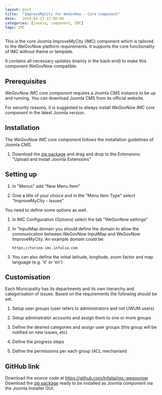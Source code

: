 ```yaml
---
layout: post
title:  "ImproveMyCity for WeGovNow - Core Component"
date:   2019-03-13 23:00:00
categories: [joomla, component, IMC]
tags: IMC
---
```

This is the core Joomla ImproveMyCity (IMC) component which is tailored to the WeGovNow platform requirements. It supports the core functionality of IMC without theme or template.

It contains all necessary updates (mainly in the back-end) to make this component WeGovNow compatible.

Prerequisites
----------------
*WeGovNow IMC core component* requires a Joomla CMS instance to be up and running. You can download Joomla CMS from its official website.

For security reasons, it is suggested to always install *WeGovNow IMC core component* in the latest Joomla version.

Installation
----------------
The *WeGovNow IMC core component* follows the installation guidelines of Joomla CMS.


1) Download the [zip package](https://github.com/Infalia/imc-wegovnow/archive/master.zip) and drag and drop to the Extensions: "Upload and Install Joomla Extensions"

Setting up
----------------

1) In "Menus" add "New Menu Item"

2) Give a title of your choice and in the "Menu Item Type" select "ImproveMyCity - Issues"

You need to define some options as well. 

1) In IMC Configuration (Options) select the tab "WeGovNow settings"

2) In "InputMap domain you should define the domain to allow the communication between WeGovNow InputMap and WeGovNow ImproveMyCity. An example domain could be:

    `https;//torino-imc.infalia.com`

3) You can also define the initial latitude, longitude, zoom factor and map language (e.g. 'it' or 'en')

Customisation
----------------
Each Municipality has its departments and its own hierarchy and categorisation of issues. Based on the requirements the following should be set.

1) Setup user groups (user refers to administrators and not UWUM users)

2) Setup administrator accounts and assign them to one or more groups

3) Define the desired categories and assign user groups (this group will be notified on new issues, etc)

4) Define the progress steps 

5) Define the permissions per each group (ACL mechanism)

GitHub link
----------------
Download the source code at https://github.com/Infalia/imc-wegovnow  
Download the [zip package](https://github.com/Infalia/imc-wegovnow/archive/master.zip) ready to be installed as Joomla component via the Joomla Installer GUI.